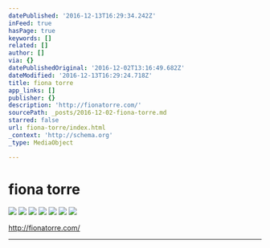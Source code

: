 ```yaml
---
datePublished: '2016-12-13T16:29:34.242Z'
inFeed: true
hasPage: true
keywords: []
related: []
author: []
via: {}
datePublishedOriginal: '2016-12-02T13:16:49.682Z'
dateModified: '2016-12-13T16:29:24.718Z'
title: fiona torre
app_links: []
publisher: {}
description: 'http://fionatorre.com/'
sourcePath: _posts/2016-12-02-fiona-torre.md
starred: false
url: fiona-torre/index.html
_context: 'http://schema.org'
_type: MediaObject

---
```

# fiona torre
![](https://the-grid-user-content.s3-us-west-2.amazonaws.com/b47592e0-241b-4a42-a1a3-406c2dd95563.jpg)
![](https://the-grid-user-content.s3-us-west-2.amazonaws.com/d049f650-2a05-4cdd-86ec-327b1d7f5f4c.jpg)
![](https://the-grid-user-content.s3-us-west-2.amazonaws.com/985c165e-15b3-4878-b7a9-1b44b91a3fb8.jpg)
![](https://the-grid-user-content.s3-us-west-2.amazonaws.com/09835fe7-52a0-4376-bbc1-5dca32304bcf.jpg)
![](https://the-grid-user-content.s3-us-west-2.amazonaws.com/cee278aa-69f5-4a75-a54a-e17b9a904fdc.jpg)
![](https://the-grid-user-content.s3-us-west-2.amazonaws.com/ad9579ee-b08b-439c-bdf7-7a7eb1303aa7.jpg)
![](https://the-grid-user-content.s3-us-west-2.amazonaws.com/cdb04a1b-35c1-4e70-8fba-3417a16e0bec.jpg)

http://fionatorre.com/

---